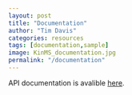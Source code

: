```yaml
---
layout: post
title: "Documentation"
author: "Tim Davis"
categories: resources
tags: [documentation,sample]
image: KinMS_documentation.jpg
permalink: "/documentation"
---
```


API documentation is avalible [here](https://timothyadavis.github.io/KinMS_fitter/index.html).
